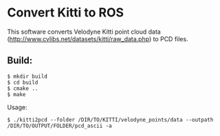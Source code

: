 # Convert Kitti to ROS
This software converts Velodyne Kitti point cloud data (http://www.cvlibs.net/datasets/kitti/raw_data.php) to PCD files. 

## Build:
```
$ mkdir build
$ cd build
$ cmake ..
$ make
```

Usage:
```
$ ./kitti2pcd --folder /DIR/TO/KITTI/velodyne_points/data --outpath /DIR/TO/OUTPUT/FOLDER/pcd_ascii -a

```
